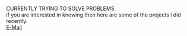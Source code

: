 CURRENTLY TRYING TO SOLVE PROBLEMS 
<br>if you are interested in knowing then here are some of the projects i did recently.
<br>
[E-Mail](barelyfayz@gmail.com)



